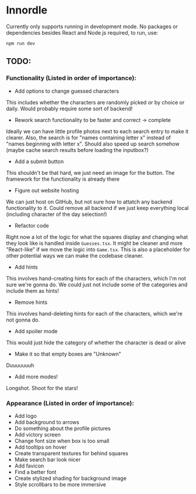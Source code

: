 # Innordle

Currently only supports running in development mode. No packages or dependencies besides React and
Node.js required, to run, use:
```
npm run dev
```

## TODO:
### Functionality (Listed in order of importance):
- Add options to change guessed characters

This includes whether the characters are randomly picked or by choice or daily. Would probably require some sort of backend!

- Rework search functionality to be faster and correct -> complete

Ideally we can have little profile photos next to each search entry to make it clearer. Also, the search is for "names containing letter x" instead of "names beginning with letter x". Should also speed up search somehow (maybe cache search results before loading the inputbox?)

- Add a submit button

This shouldn't be that hard, we just need an image for the button. The framework for the functionality is already there

- Figure out website hosting

We can just host on GitHub, but not sure how to attatch any backend functionality to it. Could remove all backend if we just keep everything local (including character of the day selection!)

- Refactor code

Right now a lot of the logic for what the squares display and changing what they look like is handled inside `Guesses.tsx`. It might be cleaner and more "React-like" if we move the logic into `Game.tsx`. This is also a placeholder for other potential ways we can make the codebase cleaner.

- Add hints

This involves hand-creating hints for each of the characters, which I'm not sure we're gonna do. We could just not include some of the categories and include them as hints!

- Remove hints

This involves hand-deleting hints for each of the characters, which we're not gonna do. 


- Add spoiler mode

This would just hide the category of whether the character is dead or alive

- Make it so that empty boxes are "Unknown"

Duuuuuuuh

- Add more modes!

Longshot. Shoot for the stars!

### Appearance (Listed in order of importance):
- Add logo
- Add background to arrows
- Do something about the profile pictures
- Add victory screen
- Change font size when box is too small
- Add tooltips on hover
- Create transparent textures for behind squares
- Make search bar look nicer
- Add favicon
- Find a better font
- Create stylized shading for background image 
- Style scrollbars to be more immersive


